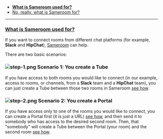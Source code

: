  - [**What is Sameroom used for?**](/getting-started/en/faq/list#what-is-sameroom-used-for)
 - [No, really, what is Sameroom for?](/getting-started/en/faq/list#what-is-sameroom-used-for)
 
---

### <a href="#what-is-sameroom-used-for" name="what-is-sameroom-used-for">**What is Sameroom used for?**</a>
 
If you want to connect rooms from different chat platforms (for example, **Slack** and **HipChat**), [Sameroom](https://sameroom.io) can help.

There are two basic scenarios:

### ![step-1.png](https://in.kato.im/b8be284b81c9467fed3170d274c28de6789dd2fae1957895cd34bc20a2676d25/step-1.png) **Scenario 1: You create a Tube**
 
If you have access to both rooms you would like to connect (in our example, access to rooms, or channels, from a **Slack** team and a **HipChat** team), you can just create a Tube between those two rooms in Sameroom [see how](/getting-started/en/faq/list#how-to-create-a-tube).   

### ![step-2.png](https://in.kato.im/99977b264e016814f4af35ac12a7fe42f1138758cd4b9285fa8c34e628a264fd/step-2.png) **Scenario 2: You create a Portal**
 
If you have access only to one of the rooms you would like to connect, you can create a Portal first (it is just a URL) [see how](/getting-started/en/faq/list#how-to-use-a-portal), and then send it to somebody who has access to the desired second room. Then, that "somebody" will create a Tube between the Portal (your room) and the second room [see how](/getting-started/en/faq/list#how-to-create-a-tube).   
